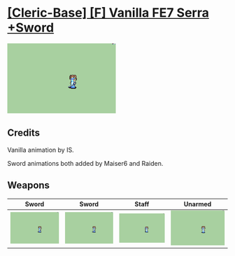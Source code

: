 # [\[Cleric-Base\] \[F\] Vanilla FE7 Serra +Sword](./)
 

<img src="./1.%20Sword%20(Heartseeker)/Sword_000.png" alt="[Cleric-Base] [F] Vanilla FE7 Serra +Sword standing" />

## Credits

Vanilla animation by IS.

Sword animations both added by Maiser6 and Raiden.

## Weapons
 

|Sword |Sword |Staff |Unarmed |
|  :---: | :---: | :---: | :---: |
| <img alt="Sword animation" src="./1.%20Sword%20(Heartseeker)/Sword.gif" /> | <img alt="Sword animation" src="./1.%20Sword%20(Prayer)/Sword.gif" /> | <img alt="Staff animation" src="./7.%20Staff/Staff.gif" /> | <img alt="Unarmed animation" src="./8.%20Unarmed/Unarmed.gif" /> |
